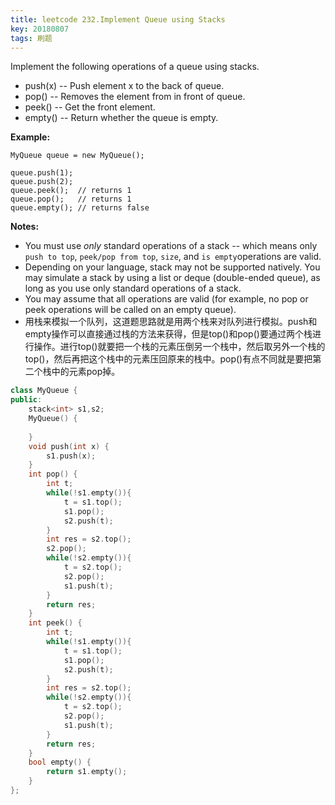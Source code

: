 ```yaml
---
title: leetcode 232.Implement Queue using Stacks
key: 20180807
tags: 刷题
---
```


Implement the following operations of a queue using stacks.

- push(x) -- Push element x to the back of queue.
- pop() -- Removes the element from in front of queue.
- peek() -- Get the front element.
- empty() -- Return whether the queue is empty.

**Example:**

```
MyQueue queue = new MyQueue();

queue.push(1);
queue.push(2);  
queue.peek();  // returns 1
queue.pop();   // returns 1
queue.empty(); // returns false
```

**Notes:**

- You must use *only* standard operations of a stack -- which means only `push to top`, `peek/pop from top`, `size`, and `is empty`operations are valid.
- Depending on your language, stack may not be supported natively. You may simulate a stack by using a list or deque (double-ended queue), as long as you use only standard operations of a stack.
- You may assume that all operations are valid (for example, no pop or peek operations will be called on an empty queue).
- 用栈来模拟一个队列，这道题思路就是用两个栈来对队列进行模拟。push和empty操作可以直接通过栈的方法来获得，但是top()和pop()要通过两个栈进行操作。进行top()就要把一个栈的元素压倒另一个栈中，然后取另外一个栈的top()，然后再把这个栈中的元素压回原来的栈中。pop()有点不同就是要把第二个栈中的元素pop掉。

```c++
class MyQueue {
public:
    stack<int> s1,s2;
    MyQueue() {
        
    }
    void push(int x) {
        s1.push(x);
    }
    int pop() {
    	int t;
        while(!s1.empty()){
        	t = s1.top();
        	s1.pop();
        	s2.push(t);
        }
        int res = s2.top();
        s2.pop();
        while(!s2.empty()){
        	t = s2.top();
        	s2.pop();
        	s1.push(t);
        }
        return res;
    }
    int peek() {
        int t;
        while(!s1.empty()){
        	t = s1.top();
        	s1.pop();
        	s2.push(t);
        }
        int res = s2.top();
        while(!s2.empty()){
        	t = s2.top();
        	s2.pop();
        	s1.push(t);
        }
        return res;
    }
    bool empty() {
        return s1.empty();
    }
};
```



